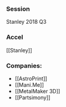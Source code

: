 
### Session
Stanley 2018 Q3

### Accel
[[Stanley]]

### Companies:
- [[AstroPrint]]
- [[Mani.Me]]
- [[MetalMaker 3D]]
- [[Partsimony]]



